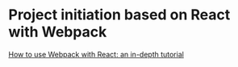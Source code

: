# Project initiation based on React with Webpack

[How to use Webpack with React: an in-depth tutorial](https://www.freecodecamp.org/news/learn-webpack-for-react-a36d4cac5060/)


